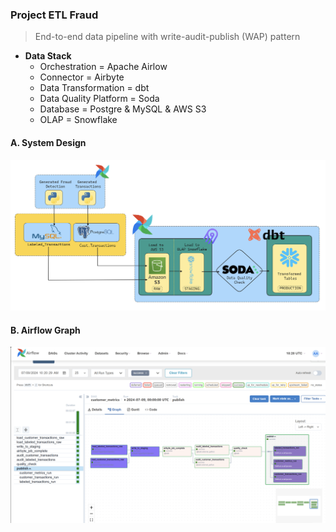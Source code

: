 ### Project ETL Fraud

> End-to-end data pipeline with write-audit-publish (WAP) pattern

- **Data Stack**
  - Orchestration = Apache Airlow
  - Connector = Airbyte
  - Data Transformation = dbt
  - Data Quality Platform = Soda
  - Database = Postgre & MySQL & AWS S3
  - OLAP = Snowflake


#### A. System Design
![system_design](./assets/system_design_fraud_etl.png)

#### B. Airflow Graph
![flow](./assets/airflow_graph.png)

